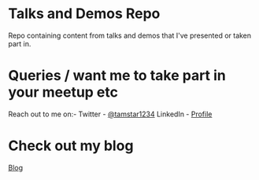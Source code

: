# Talks and Demos Repo
Repo containing content from talks and demos that I've presented or taken part in.

# Queries / want me to take part in your meetup etc
Reach out to me on:-
Twitter - [@tamstar1234](https://twitter.com/tamstar1234)
LinkedIn - [Profile](https://www.linkedin.com/in/thomas-thornton-21a86b75/)

# Check out my blog
[Blog](https://thomasthornton.cloud/)